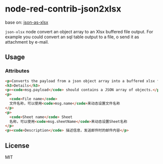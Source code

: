 # node-red-contrib-json2xlsx

base on: [json-as-xlsx](https://github.com/LuisEnMarroquin/json-as-xlsx)

`json-xlsx` node convert an object array to an Xlsx buffered file output.
For example you could convert an sql table output to a file, o send it as attachment by e-mail.

## Usage

### Attributes

```html
<p>Converts the payload from a json object array into a buffered xlsx file</p>
<h3>Details</h3>
<p><code>msg.payload</code> should contains a JSON array of objects.</p>
<p>
  <code>File name</code>
  文件名称，可以使用<code>msg.name</code>来动态设置文件名称
</p>
<p>
  <code>Sheet name</code> Sheet
  名称，可以使用<code>msg.sheetName</code>来动态设置Sheet名称
</p>
<p><code>Description</code> 描述信息，发送邮件时的邮件内容</p>
```

## License

MIT
